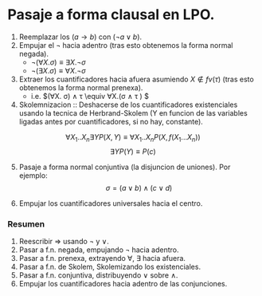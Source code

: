 # Pasaje a forma clausal en LPO.

1. Reemplazar los $(a \to b)$ con $(\neg a \lor b)$.
2. Empujar el $\neg$ hacia adentro (tras esto obtenemos la forma normal negada).
    - $\neg (\forall X. \sigma) \equiv \exists X. \neg \sigma$
    - $\neg (\exists X. \sigma) \equiv \forall X. \neg \sigma$
3. Extraer los cuantificadores hacia afuera asumiendo $X\notin fv(\tau)$ (tras esto obtenemos la forma normal prenexa).
    - i.e. $(∀X. σ) ∧ τ \equiv ∀X.(σ ∧ τ ) $
4. Skolemnizacion :: Deshacerse de los cuantificadores existenciales usando la tecnica de Herbrand-Skolem (Y en funcion de las variables ligadas antes por cuantificadores, si no hay, constante).

$$\forall X_1..X_n \exists Y P(X,Y) \equiv \forall X_1..X_n P(X,f(X_1...X_n))$$
$$\exists Y P(Y) \equiv P(c)$$

5. Pasaje a forma normal conjuntiva (la disjuncion de uniones). Por ejemplo: 
$$\sigma = (a \lor b) \land (c \lor d)$$

6. Empujar los cuantificadores universales hacia el centro.

### Resumen
1. Reescribir ⇒ usando ¬ y ∨.
2. Pasar a f.n. negada, empujando ¬ hacia adentro.
3. Pasar a f.n. prenexa, extrayendo ∀, ∃ hacia afuera.
4. Pasar a f.n. de Skolem, Skolemizando los existenciales.
5. Pasar a f.n. conjuntiva, distribuyendo ∨ sobre ∧.
6. Empujar los cuantificadores hacia adentro de las conjunciones.
